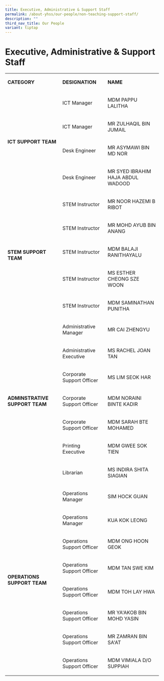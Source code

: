 ```yaml
---
title: Executive, Administrative & Support Staff
permalink: /about-yhss/our-people/non-teaching-support-staff/
description: ""
third_nav_title: Our People
variant: tiptap
---
```

<h1><strong>Executive, Administrative &amp; Support Staff</strong></h1>
<p></p>
<table style="minWidth: 75px">
<colgroup>
<col>
<col>
<col>
</colgroup>
<tbody>
<tr>
<td rowspan="1" colspan="1">
<p><strong>CATEGORY</strong>
</p>
</td>
<td rowspan="1" colspan="1">
<p><strong>DESIGNATION</strong>
</p>
</td>
<td rowspan="1" colspan="1">
<p><strong>NAME</strong>
</p>
</td>
</tr>
<tr>
<td rowspan="4" colspan="1">
<p><strong>ICT SUPPORT TEAM</strong>
</p>
</td>
<td rowspan="1" colspan="1">
<p>ICT Manager</p>
</td>
<td rowspan="1" colspan="1">
<p>MDM PAPPU LALITHA</p>
</td>
</tr>
<tr>
<td rowspan="1" colspan="1">
<p>ICT Manager</p>
</td>
<td rowspan="1" colspan="1">
<p>MR ZULHAQIL BIN JUMAIL</p>
</td>
</tr>
<tr>
<td rowspan="1" colspan="1">
<p>Desk Engineer</p>
</td>
<td rowspan="1" colspan="1">
<p>MR ASYMAWI BIN MD NOR</p>
</td>
</tr>
<tr>
<td rowspan="1" colspan="1">
<p>Desk Engineer</p>
</td>
<td rowspan="1" colspan="1">
<p>MR SYED IBRAHIM HAJA ABDUL WADOOD</p>
</td>
</tr>
<tr>
<td rowspan="5" colspan="1">
<p><strong>STEM SUPPORT TEAM</strong>
</p>
</td>
<td rowspan="1" colspan="1">
<p>STEM Instructor</p>
</td>
<td rowspan="1" colspan="1">
<p>MR NOOR HAZEMI B RIBOT</p>
</td>
</tr>
<tr>
<td rowspan="1" colspan="1">
<p>STEM Instructor</p>
</td>
<td rowspan="1" colspan="1">
<p>MR MOHD AYUB BIN ANANG</p>
</td>
</tr>
<tr>
<td rowspan="1" colspan="1">
<p>STEM Instructor</p>
</td>
<td rowspan="1" colspan="1">
<p>MDM BALAJI RANITHAYALU</p>
</td>
</tr>
<tr>
<td rowspan="1" colspan="1">
<p>STEM Instructor</p>
</td>
<td rowspan="1" colspan="1">
<p>MS ESTHER CHEONG SZE WOON</p>
</td>
</tr>
<tr>
<td rowspan="1" colspan="1">
<p>STEM Instructor</p>
</td>
<td rowspan="1" colspan="1">
<p>MDM SAMINATHAN PUNITHA</p>
</td>
</tr>
<tr>
<td rowspan="7" colspan="1">
<p><strong>ADMINSTRATIVE SUPPORT TEAM</strong>
</p>
</td>
<td rowspan="1" colspan="1">
<p>Administrative Manager</p>
</td>
<td rowspan="1" colspan="1">
<p>MR CAI ZHENGYU</p>
</td>
</tr>
<tr>
<td rowspan="1" colspan="1">
<p>Administrative Executive</p>
</td>
<td rowspan="1" colspan="1">
<p>MS RACHEL JOAN TAN</p>
</td>
</tr>
<tr>
<td rowspan="1" colspan="1">
<p>Corporate Support Officer</p>
</td>
<td rowspan="1" colspan="1">
<p>MS LIM SEOK HAR</p>
</td>
</tr>
<tr>
<td rowspan="1" colspan="1">
<p>Corporate Support Officer</p>
</td>
<td rowspan="1" colspan="1">
<p>MDM NORAINI BINTE KADIR</p>
</td>
</tr>
<tr>
<td rowspan="1" colspan="1">
<p>Corporate Support Officer</p>
</td>
<td rowspan="1" colspan="1">
<p>MDM SARAH BTE MOHAMED</p>
</td>
</tr>
<tr>
<td rowspan="1" colspan="1">
<p>Printing Executive</p>
</td>
<td rowspan="1" colspan="1">
<p>MDM GWEE SOK TIEN</p>
</td>
</tr>
<tr>
<td rowspan="1" colspan="1">
<p>Librarian</p>
</td>
<td rowspan="1" colspan="1">
<p>MS INDIRA SHITA SIAGIAN</p>
</td>
</tr>
<tr>
<td rowspan="8" colspan="1">
<p><strong>OPERATIONS SUPPORT TEAM</strong>
</p>
</td>
<td rowspan="1" colspan="1">
<p>Operations Manager</p>
</td>
<td rowspan="1" colspan="1">
<p>SIM HOCK GUAN</p>
</td>
</tr>
<tr>
<td rowspan="1" colspan="1">
<p>Operations Manager</p>
</td>
<td rowspan="1" colspan="1">
<p>KUA KOK LEONG</p>
</td>
</tr>
<tr>
<td rowspan="1" colspan="1">
<p>Operations Support Officer</p>
</td>
<td rowspan="1" colspan="1">
<p>MDM ONG HOON GEOK</p>
</td>
</tr>
<tr>
<td rowspan="1" colspan="1">
<p>Operations Support Officer</p>
</td>
<td rowspan="1" colspan="1">
<p>MDM TAN SWE KIM</p>
</td>
</tr>
<tr>
<td rowspan="1" colspan="1">
<p>Operations Support Officer</p>
</td>
<td rowspan="1" colspan="1">
<p>MDM TOH LAY HWA</p>
</td>
</tr>
<tr>
<td rowspan="1" colspan="1">
<p>Operations Support Officer</p>
</td>
<td rowspan="1" colspan="1">
<p>MR YA'AKOB BIN MOHD YASIN</p>
</td>
</tr>
<tr>
<td rowspan="1" colspan="1">
<p>Operations Support Officer</p>
</td>
<td rowspan="1" colspan="1">
<p>MR ZAMRAN BIN SA'AT</p>
</td>
</tr>
<tr>
<td rowspan="1" colspan="1">
<p>Operations Support Officer</p>
</td>
<td rowspan="1" colspan="1">
<p>MDM VIMIALA D/O SUPPIAH</p>
</td>
</tr>
</tbody>
</table>
<p></p>